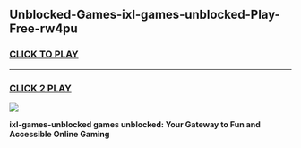 
## Unblocked-Games-ixl-games-unblocked-Play-Free-rw4pu
<h3>
<a href="https://premium76.site?title=ixl-games-unblocked&ref=20A">CLICK TO PLAY</a></h3>
<hr>

<h3>
<a href="https://premium76.site?title=ixl-games-unblocked&ref=20A">CLICK 2 PLAY</a>
  
</h3>

<a href="https://premium76.site?title=ixl-games-unblocked&ref=20A"><img src="https://clearcache.store/games.png"></a>


**ixl-games-unblocked games unblocked: Your Gateway to Fun and Accessible Online Gaming**
